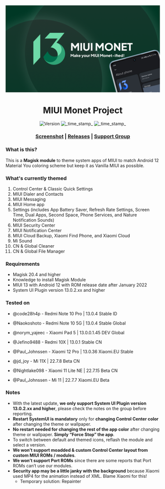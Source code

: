 ![MIUI Monet Project](https://raw.githubusercontent.com/MIUI-Monet-Project/.github/main/profile/Monet%20Updates%20New%20Banner.png)
<h1 align="center">MIUI Monet Project</h1>

<div align="center">
  <!-- Version -->
    <img src="https://img.shields.io/badge/Version-v3.0.0-blue.svg?longCache=true&style=popout-square"
      alt="Version" />
  <!-- Last Updated -->
    <img src="https://img.shields.io/badge/Updated-August 1, 2022-green.svg?longCache=true&style=flat-square"
      alt="_time_stamp_" />
  <!-- Min Magisk -->
    <img src="https://img.shields.io/badge/MinMagisk-20.4-red.svg?longCache=true&style=flat-square"
      alt="_time_stamp_" /></div>
</div>
<h3 align="center"><a href="https://miui-monet-project.github.io/Screenshot/">Screenshot</a> | <a href="https://github.com/MIUI-Monet-Project/Module/releases">Releases</a> | <a href="https://t.me/MIUIMonet">Support Group</a></h3> 

### What is this?

This is a **Magisk module** to theme system apps of MIUI to match Android 12 Material You coloring scheme but keep it as Vanilla MIUI as possible.

### What's currently themed

1. Control Center & Classic Quick Settings
2. MIUI Dialer and Contacts
3. MIUI Messaging
4. MIUI Home app
5. Settings (includes App Battery Saver, Refresh Rate Settings, Screen Time, Dual Apps, Second Space, Phone Services, and Nature Notification Sounds)
6. MIUI Security Center
7. MIUI Notification Center
8. MIUI Cloud Backup, Xiaomi Find Phone, and Xiaomi Cloud
9. Mi Sound
10. CN & Global Cleaner
11. CN & Global File Manager

### Requirements

- Magisk 20.4 and higher
- Knowledge to install Magisk Module
- MIUI 13 with Android 12 with ROM release date after January 2022
- System UI Plugin version 13.0.2.xx and higher

### Tested on

- @code28h4p - Redmi Note 10 Pro | 13.0.4 Stable ID
- @Naokoshoto - Redmi Note 10 5G | 13.0.4 Stable Global 
- @norym_yajeec - Xiaomi Pad 5 | 13.0.0.1.45 DEV Global

- @Jefino9488 - Redmi 10X | 13.0.1 Stable CN
- @Paul_Johnssen - Xiaomi 12 Pro | 13.0.36 Xiaomi.EU Stable 
- @jd_joy - Mi 11X | 22.7.8 Beta CN
- @Nightlake098 - Xiaomi 11 Lite NE | 22.7.15 Beta CN
- @Paul_Johnssen - Mi 11 | 22.7.7 Xiaomi.EU Beta

### Notes 

- With the latest update, **we only support System UI Plugin version 13.0.2.xx and higher**, please check the notes on the group before reporting.
- **Restart SystemUI is mandatory** only for **changing Control Center color** after changing the theme or wallpaper.
- **No restart needed for changing the rest of the app color** after changing theme or wallpaper. **Simply “Force Stop” the app**.
- To switch between default and themed icons, reflash the module and select a version.
- **We won’t support moadded & custom Control Center layout from custom MIUI ROMs / modules**.
- **We won’t support Port ROMs** since there are some reports that Port ROMs can’t use our modules.
- **Security app may be a little janky with the background** because Xiaomi used MP4 for the animation instead of XML. Blame Xiaomi for this! 
  - Temporary solution: Repainter
